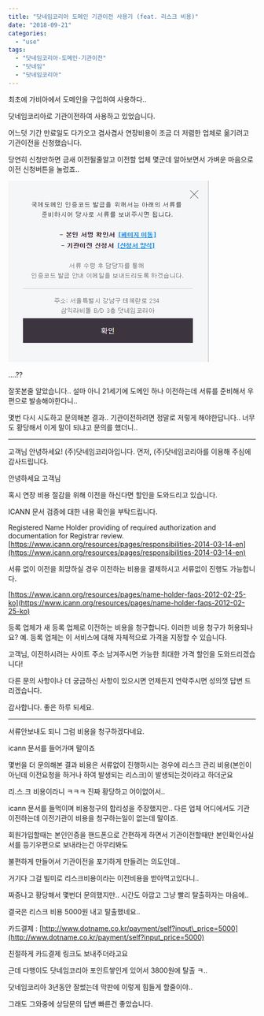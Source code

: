 ```yaml
---
title: "닷네임코리아 도메인 기관이전 사용기 (feat. 리스크 비용)"
date: "2018-09-21"
categories: 
  - "use"
tags: 
  - "닷네임코리아-도메인-기관이전"
  - "닷네임"
  - "닷네임코리아"
---
```


최초에 가비아에서 도메인을 구입하여 사용하다..

닷네임코리아로 기관이전하여 사용하고 있었습니다.

어느덧 기간 만료일도 다가오고 겸사겸사 연장비용이 조금 더 저렴한 업체로 옮기려고 기관이전을 신청했습니다.

당연히 신청만하면 금새 이전될줄알고 이전할 업체 몇군데 알아보면서 가벼운 마음으로 이전 신청버튼을 눌렀죠..

[![](images/269a8957f56afd.png)](http://note.heyo.me/wp-content/uploads/2018/10/269a8957f56afd.png)

....??

잘못본줄 알았습니다.. 설마 아니 21세기에 도메인 하나 이전하는데 서류를 준비해서 우편으로 발송해야한다니..

몇번 다시 시도하고 문의해본 결과.. 기관이전하려면 정말로 저렇게 해야한답니다.. 너무도 황당해서 이게 말이 되냐고 문의를 했더니..

* * *

고객님 안녕하세요! (주)닷네임코리아입니다. 먼저, (주)닷네임코리아를 이용해 주심에 감사드립니다.

안녕하세요 고객님

혹시 연장 비용 절감을 위해 이전을 하신다면 할인을 도와드리고 있습니다.

ICANN 문서 검증에 대한 내용 확인을 부탁드립니다.

Registered Name Holder providing of required authorization and documentation for Registrar review. [https://www.icann.org/resources/pages/responsibilities-2014-03-14-en](https://www.icann.org/resources/pages/responsibilities-2014-03-14-en)

서류 없이 이전을 희망하실 경우 이전하는 비용을 결제하시고 서류없이 진행도 가능합니다.

[https://www.icann.org/resources/pages/name-holder-faqs-2012-02-25-ko](https://www.icann.org/resources/pages/name-holder-faqs-2012-02-25-ko)

등록 업체가 새 등록 업체로 이전하는 비용을 청구합니다. 이러한 비용 청구가 허용되나요? 예. 등록 업체는 이 서비스에 대해 자체적으로 가격을 지정할 수 있습니다.

고객님, 이전하시려는 사이트 주소 남겨주시면 가능한 최대한 가격 할인을 도와드리겠습니다!

다른 문의 사항이나 더 궁금하신 사항이 있으시면 언제든지 연락주시면 성의껏 답변 드리겠습니다.

감사합니다. 좋은 하루 되세요.

* * *

서류안보내도 되니 그럼 비용을 청구하겠다네요.

icann 문서를 들어가며 말이죠

몇번을 더 문의해본 결과 비용은 서류없이 진행하시는 경우에 리스크 관리 비용(본인이 아닌데 이전요청을 하거나 하여 발생되는 리스크)이 발생되는것이라고 하더군요

리.스.크 비용이라니 ㅋㅋㅋ 진짜 황당하고 어이없어서..

icann 문서를 들먹이며 비용청구의 합리성을 주장했지만.. 다른 업체 어디에서도 기관이전하는데 이전기관이 비용을 청구하는일이 없는데 말이죠.

회원가입할때는 본인인증을 핸드폰으로 간편하게 하면서 기관이전할때만 본인확인사실서를 등기우편으로 보내라는건 아무리봐도

불편하게 만들어서 기관이전을 포기하게 만들려는 의도인데..

거기다 그걸 빌미로 리스크비용이라는 이전비용을 받아먹고있다니..

짜증나고 황당해서 몇번더 문의했지만.. 시간도 아깝고 그냥 빨리 탈출하자는 마음에..

결국은 리스크 비용 5000원 내고 탈출했네요..

카드결제 : [http://www.dotname.co.kr/payment/self?input\_price=5000](http://www.dotname.co.kr/payment/self?input_price=5000)

친절하게 카드결제 링크도 보내주더라고요

근데 다행이도 닷네임코리아 포인트쌓인게 있어서 3800원에 탈출 ㅋ..

닷네임코리아 3년동안 잘썼는데 막판에 이렇게 힘들게 할줄이야..

그래도 그와중에 상담문의 답변 빠른건 좋았습니다.

